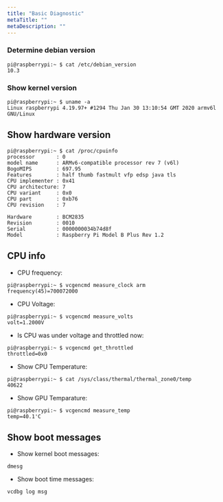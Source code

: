 ```yaml
---
title: "Basic Diagnostic"
metaTitle: ""
metaDescription: ""
---
```


### Determine debian version

```
pi@raspberrypi:~ $ cat /etc/debian_version
10.3
```

### Show kernel version

```
pi@raspberrypi:~ $ uname -a
Linux raspberrypi 4.19.97+ #1294 Thu Jan 30 13:10:54 GMT 2020 armv6l GNU/Linux
```

## Show hardware version

```
pi@raspberrypi:~ $ cat /proc/cpuinfo
processor       : 0
model name      : ARMv6-compatible processor rev 7 (v6l)
BogoMIPS        : 697.95
Features        : half thumb fastmult vfp edsp java tls
CPU implementer : 0x41
CPU architecture: 7
CPU variant     : 0x0
CPU part        : 0xb76
CPU revision    : 7

Hardware        : BCM2835
Revision        : 0010
Serial          : 0000000034b74d8f
Model           : Raspberry Pi Model B Plus Rev 1.2
```

## CPU info

- CPU frequency:
```
pi@raspberrypi:~ $ vcgencmd measure_clock arm
frequency(45)=700072000
```

- CPU Voltage:
```
pi@raspberrypi:~ $ vcgencmd measure_volts
volt=1.2000V
```

- Is CPU was under voltage and throttled now:
```
pi@raspberrypi:~ $ vcgencmd get_throttled
throttled=0x0
```

- Show CPU Temperature:
```
pi@raspberrypi:~ $ cat /sys/class/thermal/thermal_zone0/temp
40622
```

- Show GPU Temparature:
```
pi@raspberrypi:~ $ vcgencmd measure_temp
temp=40.1'C
```

## Show boot messages

- Show kernel boot messages:

```
dmesg
```

- Show boot time messages:

```
vcdbg log msg
```

